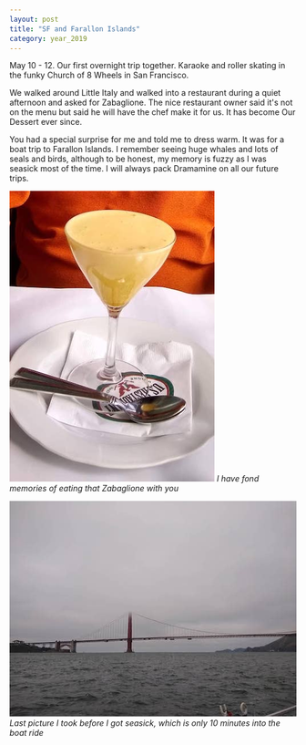 ```yaml
---
layout: post
title: "SF and Farallon Islands"
category: year_2019
---
```

May 10 - 12. Our first overnight trip together. Karaoke and roller skating in the funky Church of 8 Wheels in San Francisco.

We walked around Little Italy and walked into a restaurant during a quiet afternoon and asked for Zabaglione. The nice restaurant owner said it's not on the menu but said he will have the chef make it for us. It has become Our Dessert ever since.

You had a special surprise for me and told me to dress warm. It was for a boat trip to Farallon Islands. I remember seeing huge whales and lots of seals and birds, although to be honest, my memory is fuzzy as I was seasick most of the time. I will always pack Dramamine on all our future trips.

![](images/farallon1.jpg)
_I have fond memories of eating that Zabaglione with you_


![](images/farallon2.jpg)
_Last picture I took before I got seasick, which is only 10 minutes into the boat ride_
